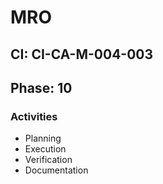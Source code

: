 # MRO

## CI: CI-CA-M-004-003
## Phase: 10

### Activities
- Planning
- Execution
- Verification
- Documentation
